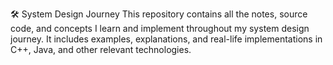 🛠️ System Design Journey
This repository contains all the notes, source code, and concepts I learn and implement throughout my system design journey. It includes examples, explanations, and real-life implementations in C++, Java, and other relevant technologies.
